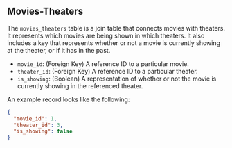 ## Movies-Theaters

The `movies_theaters` table is a join table that connects movies with theaters. It represents which movies are being shown in which theaters. It also includes a key that represents whether or not a movie is currently showing at the theater, or if it has in the past.

- `movie_id`: (Foreign Key) A reference ID to a particular movie.
- `theater_id`: (Foreign Key) A reference ID to a particular theater.
- `is_showing`: (Boolean) A representation of whether or not the movie is currently showing in the referenced theater.

An example record looks like the following:

```json
{
  "movie_id": 1,
  "theater_id": 3,
  "is_showing": false
}
```

